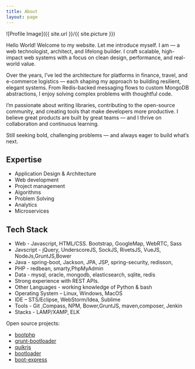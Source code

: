 ```yaml
---
title: About
layout: page
---
```

![Profile Image]({{ site.url }}/{{ site.picture }})

Hello World! Welcome to my website. Let me introduce myself. I am — a web technologist, architect, and lifelong builder. I craft scalable, high-impact web systems with a focus on clean design, performance, and real-world value.

Over the years, I’ve led the architecture for platforms in finance, travel, and e-commerce logistics — each shaping my approach to building resilient, elegant systems. From Redis-backed messaging flows to custom MongoDB abstractions, I enjoy solving complex problems with thoughtful code.

I’m passionate about writing libraries, contributing to the open-source community, and creating tools that make developers more productive. I believe great products are built by great teams — and I thrive on collaboration and continuous learning.

Still seeking bold, challenging problems — and always eager to build what’s next.


<!--## Education 

I graduated from the [University of Toronto][] with a bachelor in [Engineering Science][]. I continued my path in biomedical engineering with a S.M. in mechanical engineering at [MIT][] and a Ph.D from the [Harvard/MIT Health Science & Technology Institute][] working on the [interface between the human immune system and the microbiome][almlab].
You can find a list of my research publications on [Google scholar][]. I have trained as a physician at [Imperial College London medical school][].-->


## Expertise

* Application Design & Architecture
* Web development
* Project management
* Algorithms
* Problem Solving
* Analytics
* Microservices


<!--
![]({{ site.url }}/assets/images/workshape.png)
-->

## Tech Stack
* Web - Javascript, HTML/CSS. Bootstrap, GoogleMap, WebRTC, Sass
* Javscript - jQuery, UnderscoreJS, SockJS, RivetsJS, VueJS, NodeJs,GruntJS,Bower
* Java - spring-boot, Jackson, JPA, JSP, spring-security, redisson, 
* PHP - redbean, smarty,PhpMyAdmin
* Data - mysql, oracle, mongodb, elasticsearch, sqlite, redis
* Strong experience with REST APIs. 
* Other Languages - working knowledge of Python & bash
* Operating System – Linux, Windows, MacOS
* IDE – STS/Eclipse, WebStorm/Idea, Sublime
* Tools - Git ,Compass, NPM, Bower,GruntJS, maven,composer, Jenkin
* Stacks - LAMP/XAMP, ELK


Open source projects: 
- [bootphp][]
- [grunt-bootloader][]
- [quikrjs][]
- [bootloader][]
- [boot-express][]


[bootphp]: https://github.com/bootphp
[grunt-bootloader]: https://www.npmjs.com/package/grunt-bootloader
[quikrjs]: hhttps://github.com/lnt/quikr.js
[bootloader]: https://github.com/bootloader
[boot-express]: https://github.com/bootloader/boot-express


